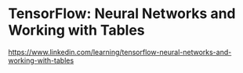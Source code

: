 # TensorFlow: Neural Networks and Working with Tables
https://www.linkedin.com/learning/tensorflow-neural-networks-and-working-with-tables
